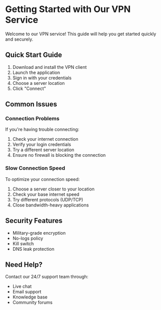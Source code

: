 # Getting Started with Our VPN Service

Welcome to our VPN service! This guide will help you get started quickly and securely.

## Quick Start Guide

1. Download and install the VPN client
2. Launch the application
3. Sign in with your credentials
4. Choose a server location
5. Click "Connect"

## Common Issues

### Connection Problems

If you're having trouble connecting:

1. Check your internet connection
2. Verify your login credentials
3. Try a different server location
4. Ensure no firewall is blocking the connection

### Slow Connection Speed

To optimize your connection speed:

1. Choose a server closer to your location
2. Check your base internet speed
3. Try different protocols (UDP/TCP)
4. Close bandwidth-heavy applications

## Security Features

- Military-grade encryption
- No-logs policy
- Kill switch
- DNS leak protection

## Need Help?

Contact our 24/7 support team through:
- Live chat
- Email support
- Knowledge base
- Community forums
